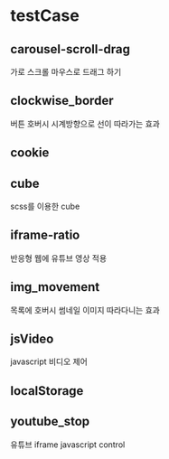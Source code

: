 # testCase

## carousel-scroll-drag
가로 스크롤 마우스로 드래그 하기

## clockwise_border
버튼 호버시 시계방향으로 선이 따라가는 효과

## cookie

## cube
scss를 이용한 cube

## iframe-ratio
반응형 웹에 유튜브 영상 적용

## img_movement
목록에 호버시 썸네일 이미지 따라다니는 효과

## jsVideo
javascript 비디오 제어

## localStorage

## youtube_stop
유튜브 iframe javascript control

